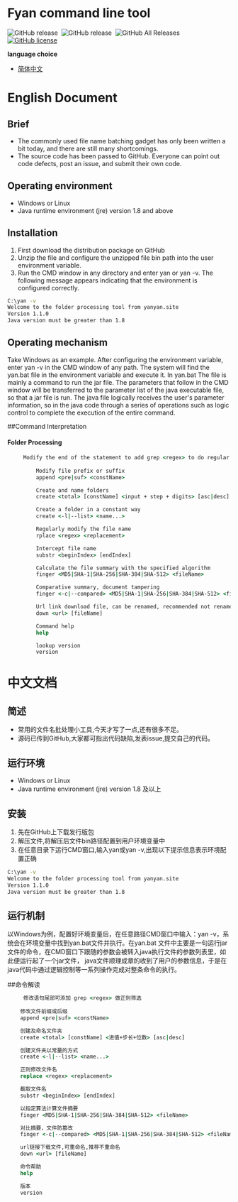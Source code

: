 
<H1>Fyan command line tool</H1>
<div >
 <img alt="GitHub release" src="https://img.shields.io/badge/java-%3E%3D1.8-red">&nbsp;
  <img alt="GitHub release" src="https://img.shields.io/github/release/BegoniaGit/fyan">&nbsp;
<img alt="GitHub All Releases" src="https://img.shields.io/github/downloads/BegoniaGit/fyan/total">&nbsp;
<a href="https://github.com/BegoniaGit/fyan/blob/master/LICENSE"><img alt="GitHub license" src="https://img.shields.io/github/license/BegoniaGit/fyan"></a>
</div>

**language choice**
- [简体中文](#中文文档)

# English Document


## Brief
- The commonly used file name batching gadget has only been written a bit today, and there are still many shortcomings.
- The source code has been passed to GitHub. Everyone can point out code defects, post an issue, and submit their own code.


## Operating environment
- Windows or Linux
- Java runtime environment (jre) version 1.8 and above

## Installation
1. First download the distribution package on GitHub
2. Unzip the file and configure the unzipped file bin path into the user environment variable.
3. Run the CMD window in any directory and enter yan or yan -v. The following message appears indicating that the environment is configured correctly.
```cmd
C:\yan -v
Welcome to the folder processing tool from yanyan.site
Version 1.1.0
Java version must be greater than 1.8

```
## Operating mechanism
Take Windows as an example. After configuring the environment variable, enter yan -v in the CMD window of any path. The system will find the yan.bat file in the environment variable and execute it. In yan.bat
The file is mainly a command to run the jar file. The parameters that follow in the CMD window will be transferred to the parameter list of the java executable file, so that a jar file is run.
The java file logically receives the user's parameter information, so in the java code through a series of operations such as logic control to complete the execution of the entire command.

##Command Interpretation

#### Folder Processing
```cmd
	 Modify the end of the statement to add grep <regex> to do regular filtering
     
         Modify file prefix or suffix
         append <pre|suf> <constName>

         Create and name folders
         create <total> [constName] <input + step + digits> [asc|desc]

         Create a folder in a constant way
         create <-l|--list> <name...>

         Regularly modify the file name
         rplace <regex> <replacement>

         Intercept file name
         substr <beginIndex> [endIndex]

         Calculate the file summary with the specified algorithm
         finger <MD5|SHA-1|SHA-256|SHA-384|SHA-512> <fileName>

         Comparative summary, document tampering
         finger <-c|--compared> <MD5|SHA-1|SHA-256|SHA-384|SHA-512> <fileName> <fingerPrint>

         Url link download file, can be renamed, recommended not renamed
         down <url> [fileName]

         Command help
         help

         lookup version
         version

```
# 中文文档
## 简述
- 常用的文件名批处理小工具,今天才写了一点,还有很多不足。
- 源码已传到GitHub,大家都可指出代码缺陷,发表issue,提交自己的代码。


## 运行环境
- Windows or Linux
- Java runtime environment (jre) version 1.8 及以上

## 安装
1. 先在GitHub上下载发行版包
2. 解压文件,将解压后文件bin路径配置到用户环境变量中
3. 在任意目录下运行CMD窗口,输入yan或yan -v,出现以下提示信息表示环境配置正确
```cmd
C:\yan -v
Welcome to the folder processing tool from yanyan.site
Version 1.1.0
Java version must be greater than 1.8

```
## 运行机制
以Windows为例，配置好环境变量后，在任意路径CMD窗口中输入：yan -v，系统会在环境变量中找到yan.bat文件并执行。在yan.bat
文件中主要是一句运行jar文件的命令，在CMD窗口下跟随的参数会被转入java执行文件的参数列表里，如此便运行起了一个jar文件，
java文件顺理成章的收到了用户的参数信息，于是在java代码中通过逻辑控制等一系列操作完成对整条命令的执行。

##命令解读
```cmd
	 修改语句尾部可添加 grep <regex> 做正则筛选
    
    修改文件前缀或后缀
    append <pre|suf> <constName>

    创建及命名文件夹
    create <total> [constName] <进值+步长+位数> [asc|desc]

    创建文件夹以常量的方式
    create <-l|--list> <name...>

    正则修改文件名
    replace <regex> <replacement>

    截取文件名
    substr <beginIndex> [endIndex]

    以指定算法计算文件摘要
    finger <MD5|SHA-1|SHA-256|SHA-384|SHA-512> <fileName>

    对比摘要，文件防篡改
    finger <-c|--compared> <MD5|SHA-1|SHA-256|SHA-384|SHA-512> <fileName> <fingerPrint>

    url链接下载文件,可重命名,推荐不重命名
    down <url> [fileName]

    命令帮助
    help

    版本
    version
```



